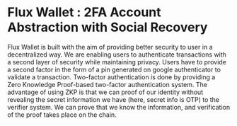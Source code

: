 # Flux Wallet : 2FA Account Abstraction with Social Recovery

Flux Wallet is built with the aim of providing better security to user in a decentralized way.
We are enabling users to authenticate transactions with a second layer of security while maintaining privacy. Users have to provide a second factor in the form of a pin generated on google authenticator to validate a transaction. Two-factor authentication is done by providing a Zero Knowledge Proof-based two-factor authentication system. The advantage of using ZKP is that we can proof of our identity without revealing the secret information we have (here, secret info is OTP) to the verifier system. We can prove that we know the information, and verification of the proof takes place on the chain.
